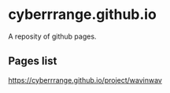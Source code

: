 # cyberrrange.github.io
A reposity of github pages.
## Pages list
https://cyberrrange.github.io/project/wavinwav
